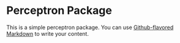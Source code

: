 # Perceptron Package

This is a simple perceptron package. You can use
[Github-flavored Markdown](https://github.com/sanjaydanyamraju9/PECEPTRON-PKG)
to write your content.